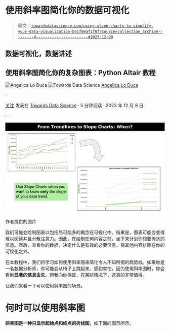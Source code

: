 # 使用斜率图简化你的数据可视化

> 原文：[`towardsdatascience.com/using-slope-charts-to-simplify-your-data-visualization-be1f0eaf1f0f?source=collection_archive---------4-----------------------#2023-12-08`](https://towardsdatascience.com/using-slope-charts-to-simplify-your-data-visualization-be1f0eaf1f0f?source=collection_archive---------4-----------------------#2023-12-08)

## 数据可视化，数据讲述

## 使用斜率图简化你的复杂图表：Python Altair 教程

![Angelica Lo Duca](https://alod83.medium.com/?source=post_page-----be1f0eaf1f0f--------------------------------) ![Towards Data Science](https://towardsdatascience.com/?source=post_page-----be1f0eaf1f0f--------------------------------) [Angelica Lo Duca](https://alod83.medium.com/?source=post_page-----be1f0eaf1f0f--------------------------------)

·

[关注](https://medium.com/m/signin?actionUrl=https%3A%2F%2Fmedium.com%2F_%2Fsubscribe%2Fuser%2Ff8bc34d63aee&operation=register&redirect=https%3A%2F%2Ftowardsdatascience.com%2Fusing-slope-charts-to-simplify-your-data-visualization-be1f0eaf1f0f&user=Angelica+Lo+Duca&userId=f8bc34d63aee&source=post_page-f8bc34d63aee----be1f0eaf1f0f---------------------post_header-----------) 发表在 [Towards Data Science](https://towardsdatascience.com/?source=post_page-----be1f0eaf1f0f--------------------------------) · 5 分钟阅读 · 2023 年 12 月 8 日

--

![](img/a91cc8910ee07386dbc528c3a8185455.png)

作者提供的图片

我们可能会绘制图表以包括尽可能多的概念在可视化中。结果是，图表可能会变得难以阅读并且分散注意力。因此，在绘制任何内容之前，坐下来计划你想要传达的信息。然后，查看你的数据，决定什么是有效的必要信息。将其他内容排除在你的可视化之外。

在本教程中，我们将学习如何使用斜率图来简化令人不知所措的趋势线。如果你是一名数据分析师，你可能会从椅子上跳起来，感到害怕，因为使用斜率图时，你会看到**显著的信息丢失**。但我向你保证，在某些情况下，这真的非常值得。

让我们来看一下可以使用斜率图的场景。

# 何时可以使用斜率图

**斜率图是一种只显示起始点和终点的折线图**，如下面的图示所示。
